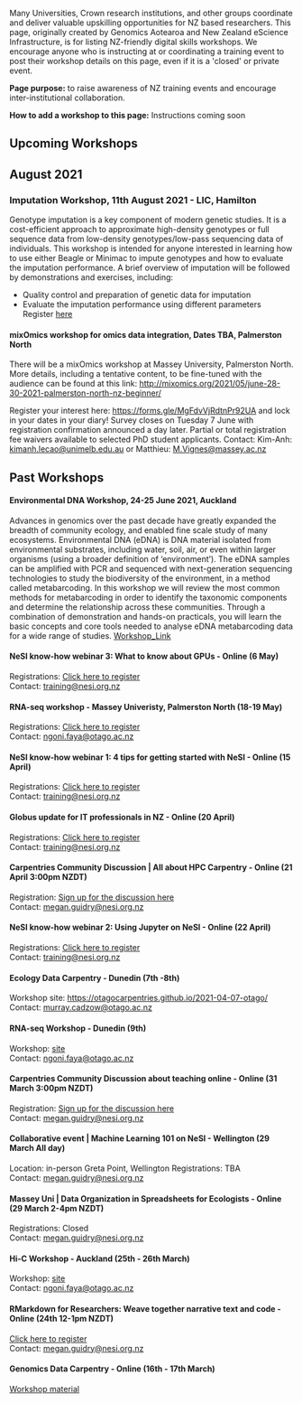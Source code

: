 Many Universities, Crown research institutions, and other groups coordinate and deliver valuable upskilling opportunities for NZ based researchers. This page, originally created by Genomics Aotearoa and New Zealand eScience Infrastructure, is for listing NZ-friendly digital skills workshops. We encourage anyone who is instructing at or coordinating a training event to post their workshop details on this page, even if it is a 'closed' or private event.  

**Page purpose:** to raise awareness of NZ training events and encourage inter-institutional collaboration.

**How to add a workshop to this page:** Instructions coming soon

## Upcoming Workshops

## August 2021

### Imputation Workshop, 11th August 2021 - LIC, Hamilton
Genotype imputation is a key component of modern genetic studies. It is a cost-efficient approach to approximate high-density genotypes or full sequence data from low-density genotypes/low-pass sequencing data of individuals. This workshop is intended for anyone interested in learning how to use either Beagle or Minimac to impute genotypes and how to evaluate the imputation performance. A brief overview of imputation will be followed by demonstrations and exercises, including:
- Quality control and preparation of genetic data for imputation 
- Evaluate the imputation performance using different parameters
Register <a href="https://otago.au1.qualtrics.com/jfe/form/SV_5vwUUZNiSjxVWMm">here</a>


 #### mixOmics workshop for omics data integration, Dates TBA, Palmerston North
There will be a mixOmics workshop at Massey University, Palmerston North. More details, including a tentative content, to be fine-tuned with the audience can be found at this link: http://mixomics.org/2021/05/june-28-30-2021-palmerston-north-nz-beginner/ 
 
Register your interest here: https://forms.gle/MgFdvVjRdtnPr92UA and lock in your dates in your diary! 
Survey closes on Tuesday 7 June with registration confirmation announced a day later. Partial or total registration fee waivers available to selected PhD student applicants.
Contact: Kim-Anh: kimanh.lecao@unimelb.edu.au or Matthieu: M.Vignes@massey.ac.nz
 
## Past Workshops

#### Environmental DNA Workshop, 24-25 June 2021, Auckland
Advances in genomics over the past decade have greatly expanded the breadth of community ecology, and enabled fine scale study of many ecosystems. Environmental DNA (eDNA) is DNA material isolated from environmental substrates, including water, soil, air, or even within larger organisms (using a broader definition of ‘environment’). The eDNA samples can be amplified with PCR and sequenced with next-generation sequencing technologies to study the biodiversity of the environment, in a method called metabarcoding. In this workshop we will review the most common methods for metabarcoding in order to identify the taxonomic components and determine the relationship across these communities. Through a combination of demonstration and hands-on practicals, you will learn the basic concepts and core tools needed to analyse eDNA metabarcoding data for a wide range of studies.
<a href="https://otagoedna.github.io/edna_workshop_june2021/">Workshop_Link</a>


#### NeSI know-how webinar 3: What to know about GPUs - Online (6 May)
Registrations: <a href="https://www.eventbrite.co.nz/e/149790941739">Click here to register</a> <br>
Contact: training@nesi.org.nz <br>

#### RNA-seq workshop - Massey Univeristy, Palmerston North (18-19 May)
Registrations: <a href="https://www.eventbrite.co.nz/e/rna-seq-workshop-massey-tickets-149969341337">Click here to register</a> <br>
Contact: ngoni.faya@otago.ac.nz <br>


#### NeSI know-how webinar 1: 4 tips for getting started with NeSI - Online (15 April)
Registrations: <a href="https://www.eventbrite.co.nz/e/148698369827">Click here to register</a> <br>
Contact: training@nesi.org.nz <br>

#### Globus update for IT professionals in NZ - Online (20 April)
Registrations: <a href="https://www.eventbrite.co.nz/e/148843052577">Click here to register</a> <br>
Contact: training@nesi.org.nz <br>

#### Carpentries Community Discussion | All about HPC Carpentry  - Online (21 April 3:00pm NZDT)
Registration: <a href="https://pad.carpentries.org/community-discussions">Sign up for the discussion here</a> <br>
Contact: megan.guidry@nesi.org.nz <br>

#### NeSI know-how webinar 2: Using Jupyter on NeSI - Online (22 April)
Registrations: <a href="https://www.eventbrite.co.nz/e/149787256717">Click here to register</a> <br>
Contact: training@nesi.org.nz <br>

#### Ecology Data Carpentry - Dunedin (7th -8th)
Workshop site: https://otagocarpentries.github.io/2021-04-07-otago/ <br>
Contact: murray.cadzow@otago.ac.nz <br>

#### RNA-seq Workshop - Dunedin (9th)
Workshop: <a href="https://github.com/GenomicsAotearoa/RNA-seq-workshop">site</a> <br>
Contact: ngoni.faya@otago.ac.nz <br>

#### Carpentries Community Discussion about teaching online - Online (31 March 3:00pm NZDT)
Registration: <a href="https://pad.carpentries.org/community-discussions">Sign up for the discussion here</a> <br>
Contact: megan.guidry@nesi.org.nz <br>

#### Collaborative event | Machine Learning 101 on NeSI - Wellington (29 March All day)
Location: in-person Greta Point, Wellington
Registrations: TBA <br>
Contact: megan.guidry@nesi.org.nz <br>

#### Massey Uni | Data Organization in Spreadsheets for Ecologists - Online (29 March 2-4pm NZDT)
Registrations: Closed <br>
Contact: megan.guidry@nesi.org.nz <br>

#### Hi-C Workshop - Auckland (25th - 26th March)
Workshop: <a href="https://github.com/GenomicsAotearoa/Hi-C-workshop">site</a> <br>
Contact: ngoni.faya@otago.ac.nz <br>

#### RMarkdown for Researchers: Weave together narrative text and code - Online (24th 12-1pm NZDT)
<a href="https://www.eventbrite.co.nz/e/rmarkdown-for-researchers-weave-together-narrative-text-and-code-registration-144069029345">Click here to register</a> <br>
Contact: megan.guidry@nesi.org.nz <br>

#### Genomics Data Carpentry - Online (16th - 17th March)
<a href="https://datacarpentry.org/genomics-workshop/">Workshop material</a>

<!--- {% for event in site.data.events %}
<h4>{{ event.name }} ({{ event.date }})</h4>
{{ event.description }}
{% endfor %} --->

